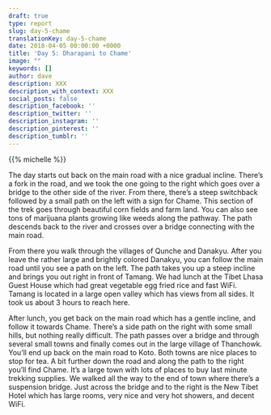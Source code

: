 ```yaml
---
draft: true
type: report
slug: day-5-chame
translationKey: day-5-chame
date: 2018-04-05 00:00:00 +0000
title: 'Day 5: Dharapani to Chame'
image: ""
keywords: []
author: dave
description: XXX
description_with_context: XXX
social_posts: false
description_facebook: ''
description_twitter: ''
description_instagram: ''
description_pinterest: ''
description_tumblr: ''
---
```


{{% michelle %}}

The day starts out back on the main road with a nice gradual incline. There’s a fork in the road, and we took the one going to the right which goes over a bridge to the other side of the river. From there, there’s a steep switchback followed by a small path on the left with a sign for Chame. This section of the trek goes through beautiful corn fields and farm land. You can also see tons of marijuana plants growing like weeds along the pathway. The path descends back to the river and crosses over a bridge connecting with the main road.

From there you walk through the villages of Qunche and Danakyu. After you leave the rather large and brightly colored Danakyu, you can follow the main road until you see a path on the left. The path takes you up a steep incline and brings you out right in front of Tamang. We had lunch at the Tibet Lhasa Guest House which had great vegetable egg fried rice and fast WiFi. Tamang is located in a large open valley which has views from all sides. It took us about 3 hours to reach here.

After lunch, you get back on the main road which has a gentle incline, and follow it towards Chame. There’s a side path on the right with some small hills, but nothing really difficult. The path passes over a bridge and through several small towns and finally comes out in the large village of Thanchowk. You’ll end up back on the main road to Koto. Both towns are nice places to stop for tea. A bit further down the road and along the path to the right you’ll find Chame. It’s a large town with lots of places to buy last minute trekking supplies. We walked all the way to the end of town where there’s a suspension bridge. Just across the bridge and to the right is the New Tibet Hotel which has large rooms, very nice and very hot showers, and decent WiFi.
